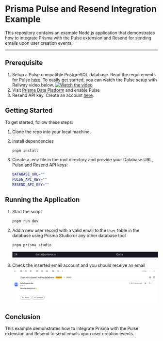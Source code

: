 # Prisma Pulse and Resend Integration Example

This repository contains an example Node.js application that demonstrates how to integrate Prisma with the Pulse extension and Resend for sending emails upon user creation events.

---

## Prerequisite

1. Setup a Pulse compatible PostgreSQL database. Read the requirements for Pulse [here](https://www.prisma.io/docs/data-platform/pulse/getting-started#1-database-setup). To easily get started, you can watch the Pulse setup with Railway video below.
   [![Watch the video](https://img.youtube.com/vi/DrTnowASuqo/0.jpg)](https://www.youtube.com/watch?v=DrTnowASuqo)
2. Visit [Prisma Data Platform](https://pris.ly/pdp) and enable Pulse
3. Resend API key. Create an account [here](https://resend.com/).

## Getting Started

To get started, follow these steps:

1. Clone the repo into your local machine.
2. Install dependencies

   ```bash
   pnpm install
   ```

3. Create a .env file in the root directory and provide your Database URL, Pulse and Resend API keys:

   ```bash
   DATABASE_URL=""
   PULSE_API_KEY=""
   RESEND_API_KEY=""
   ```

## Running the Application

1. Start the script

   ```bash
   pnpm run dev
   ```

2. Add a new user record with a valid email to the `User` table in the database using Prisma Studio or any other database tool

   ```bash
   pnpm prisma studio
   ```

   ![Insert image](./images/insert.png)

3. Check the inserted email account and you should receive an email
   ![image.png](./images/email.png)

## Conclusion

This example demonstrates how to integrate Prisma with the Pulse extension and Resend to send emails upon user creation events.
